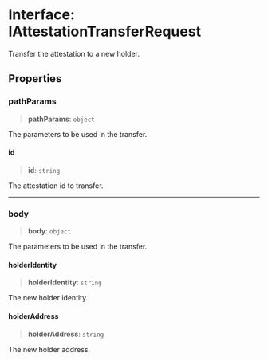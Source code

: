 # Interface: IAttestationTransferRequest

Transfer the attestation to a new holder.

## Properties

### pathParams

> **pathParams**: `object`

The parameters to be used in the transfer.

#### id

> **id**: `string`

The attestation id to transfer.

***

### body

> **body**: `object`

The parameters to be used in the transfer.

#### holderIdentity

> **holderIdentity**: `string`

The new holder identity.

#### holderAddress

> **holderAddress**: `string`

The new holder address.
